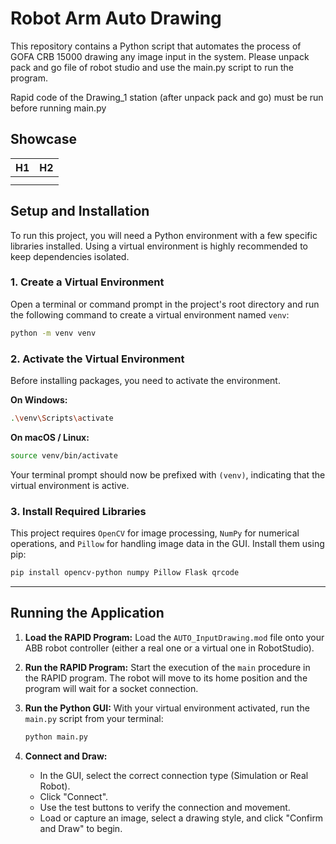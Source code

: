 # Robot Arm Auto Drawing

This repository contains a Python script that automates the process of GOFA CRB 15000 drawing any image input in the system. Please unpack pack and go file of robot studio and use the main.py script to run the program.

Rapid code of the Drawing_1 station (after unpack pack and go) must be run before running main.py

## Showcase

| H1 | H2 |
|:---|:---|
|  |  |
|  |  |


## Setup and Installation

To run this project, you will need a Python environment with a few specific libraries installed. Using a virtual environment is highly recommended to keep dependencies isolated.

### 1. Create a Virtual Environment

Open a terminal or command prompt in the project's root directory and run the following command to create a virtual environment named `venv`:

```bash
python -m venv venv
```

### 2. Activate the Virtual Environment

Before installing packages, you need to activate the environment.

**On Windows:**
```bash
.\venv\Scripts\activate
```

**On macOS / Linux:**
```bash
source venv/bin/activate
```

Your terminal prompt should now be prefixed with `(venv)`, indicating that the virtual environment is active.

### 3. Install Required Libraries

This project requires `OpenCV` for image processing, `NumPy` for numerical operations, and `Pillow` for handling image data in the GUI. Install them using pip:

```bash
pip install opencv-python numpy Pillow Flask qrcode
```

---

## Running the Application

1.  **Load the RAPID Program:** Load the `AUTO_InputDrawing.mod` file onto your ABB robot controller (either a real one or a virtual one in RobotStudio).
2.  **Run the RAPID Program:** Start the execution of the `main` procedure in the RAPID program. The robot will move to its home position and the program will wait for a socket connection.
3.  **Run the Python GUI:** With your virtual environment activated, run the `main.py` script from your terminal:

    ```bash
    python main.py
    ```
4.  **Connect and Draw:**
    * In the GUI, select the correct connection type (Simulation or Real Robot).
    * Click "Connect".
    * Use the test buttons to verify the connection and movement.
    * Load or capture an image, select a drawing style, and click "Confirm and Draw" to begin.
